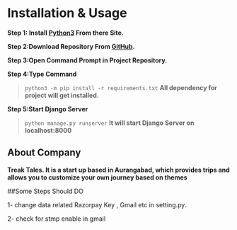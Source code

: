 ﻿# Installation & Usage
**Step 1: Install [Python3](https://www.python.org/downloads/) From there Site.**

**Step 2:Download Repository From [GitHub](https://github.com/sudarshankakde).**

**Step 3:Open Command Prompt in Project Repository.**

**Step 4:Type Command**
> `python3 -m pip install -r requirements.txt` 
> **All dependency for  project will get installed.**

**Step 5:Start Django Server**

> `python manage.py runserver`
> **It will start Django Server on localhost:8000**




## About Company
**Treak Tales.
It is a start up based in Aurangabad, which provides trips and allows you to customize your own journey based on themes**



##Some Steps Should DO

1- change data related Razorpay Key , Gmail etc in setting.py.

2- check for stmp enable in gmail













